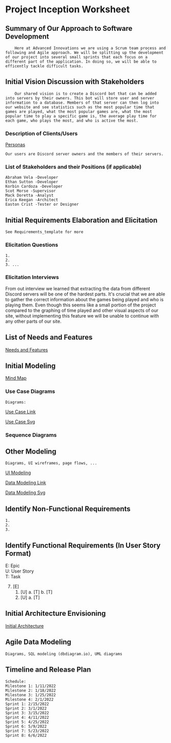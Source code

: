 Project Inception Worksheet
=====================================

## Summary of Our Approach to Software Development
        Here at Advanced Innovations we are using a Scrum team process and following and Agile approach. We will be splitting up the development of our project into several small sprints that each focus on a different part of the application. In doing so, we will be able to efficently tackle difficult tasks.


## Initial Vision Discussion with Stakeholders
        Our shared vision is to create a Discord bot that can be added into servers by their owners. This bot will store user and server information to a database. Members of that server can then log into our website and see statistics such as the most popular time that games are played, what the most popular games are, what the most popular time to play a specific game is, the average play time for each game, who plays the most, and who is active the most. 

### Description of Clients/Users
[Personas](https://github.com/AbrahamVela/AdvancedInnovations/blob/dev/milestone_3/Personas.md)

    Our users are Discord server owners and the members of their servers.



### List of Stakeholders and their Positions (if applicable)
    Abraham Vela -Developer
    Ethan Sutton -Developer
    Korbin Cardoza -Developer
    Scot Morse -Supervisor
    Mack Doretta -Analyst
    Erica Keegan -Architect
    Easton Crist -Tester or Designer 

## Initial Requirements Elaboration and Elicitation
    See Requirements_template for more

### Elicitation Questions
    1. 
    2.  
    3. ...

### Elicitation Interviews 
From out interview we learned that extracting the data from different Discord servers will be one of the hardest parts. It's crucial that we are able to gather the correct information about the games being played and who is playing them. Even though this seems like a small portion of the project compared to the graphing of time played and other visual aspects of our site, without implementing this feature we will be unable to continue with any other parts of our site.


## List of Needs and Features
[Needs and Features](https://github.com/AbrahamVela/AdvancedInnovations/blob/main/milestone_2/Initial%20Scope.md)

## Initial Modeling
[Mind Map](https://miro.com/app/board/uXjVOVoolCc=/)
### Use Case Diagrams
    Diagrams:
[Use Case Link](https://lucid.app/lucidchart/767d06b4-d277-4abd-bcdd-fa9da39c98db/edit?invitationId=inv_4713b97e-f17d-422e-9177-85d394e00b10)

[Use Case Svg](https://github.com/AbrahamVela/AdvancedInnovations/blob/dev/milestone_3/UseCase.svg)

### Sequence Diagrams

## Other Modeling
    Diagrams, UI wireframes, page flows, ...

[UI Modeling](https://github.com/AbrahamVela/AdvancedInnovations/blob/dev/milestone_3/UIModeling.md)

[Data Modeling Link](https://lucid.app/lucidchart/5795abc9-3576-4228-8b93-a1e454c521e1/edit?invitationId=inv_e16bcd95-235e-48d1-a8a1-70e985f167c8)

[Data Modeling Svg](https://github.com/AbrahamVela/AdvancedInnovations/blob/dev/milestone_3/DataModeling.svg)

## Identify Non-Functional Requirements
    1.
    2.
    3.

## Identify Functional Requirements (In User Story Format)

E: Epic  
U: User Story  
T: Task  

7. [E] 
    1. [U]
        a. [T]
        b. [T]
    2. [U]
        a. [T] 

## Initial Architecture Envisioning
[Initial Architecture](https://github.com/AbrahamVela/AdvancedInnovations/blob/main/milestone_2/system_network%20architecture%20(Updated).svg)

## Agile Data Modeling
    Diagrams, SQL modeling (dbdiagram.io), UML diagrams

## Timeline and Release Plan
    Schedule: 
    Milestone 1: 1/11/2022
    Milestone 2: 1/18/2022
    Milestone 3: 1/25/2022   
    Milestone 4: 2/1/2022
    Sprint 1: 2/15/2022
    Sprint 2: 3/1/2022
    Sprint 3: 3/15/2022
    Sprint 4: 4/11/2022
    Sprint 5: 4/25/2022
    Sprint 6: 5/9/2022
    Sprint 7: 5/23/2022
    Sprint 8: 6/6/2022
